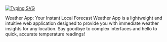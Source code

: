 ## <h1 align="center">
[![Typing SVG](https://readme-typing-svg.demolab.com/?lines=Hi+👋,+I'm+Rohit+Singh&font=monospace&size=24&color=36BCF7&center=true&width=400&height=50&repeat=false)](https://git.io/typing-svg)
</h1>
Weather App: Your Instant Local Forecast
Weather App is a lightweight and intuitive web application designed to provide you with immediate weather insights for any location. Say goodbye to complex interfaces and hello to quick, accurate temperature readings!
